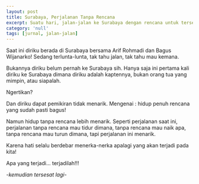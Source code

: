 ```yaml
---
layout: post
title: Surabaya, Perjalanan Tanpa Rencana
excerpt: Suatu hari, jalan-jalan ke Surabaya dengan rencana untuk tersesat. Atau tanpa rencana?
category: 'null'
tags: [jurnal, jalan-jalan]
---
```


Saat ini diriku berada di Surabaya bersama Arif Rohmadi dan Bagus Wijanarko! Sedang terlunta-lunta, tak tahu jalan, tak tahu mau kemana.

Bukannya diriku belum pernah ke Surabaya sih. Hanya saja ini pertama kali diriku ke Surabaya dimana diriku adalah kaptennya, bukan orang tua yang mimpin, atau siapalah.

Ngertikan?

Dan diriku dapat pemikiran tidak menarik. Mengenai : hidup penuh rencana yang sudah pasti bagus!

Namun hidup tanpa rencana lebih menarik. Seperti perjalanan saat ini, perjalanan tanpa rencana mau tidur dimana, tanpa rencana mau naik apa, tanpa rencana mau turun dimana, tapi perjalanan ini menarik.

Karena hati selalu berdebar menerka-nerka apalagi yang akan terjadi pada kita!

Apa yang terjadi... terjadilah!!!

-*kemudian tersesat lagi*-
